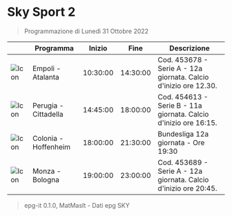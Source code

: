 # Sky Sport 2
> Programmazione di Lunedì 31 Ottobre 2022

||Programma|Inizio|Fine|Descrizione|
|---|---|---|---|---|
|![Icon](https://guidatv.sky.it/uuid/7b4902cf-e673-473a-948a-0216a01abb1b/cover?md5ChecksumParam=ab2a7611e37f497ce2d5fffa7c7a7289)|Empoli - Atalanta|10:30:00|14:30:00|Cod. 453678 - Serie A - 12a giornata. Calcio d&#039;inizio ore 12.30.
|![Icon](https://guidatv.sky.it/uuid/3389377e-5216-4680-af47-d06aa3f678f4/cover?md5ChecksumParam=40726039017f34f051792f72fceca742)|Perugia - Cittadella|14:45:00|18:00:00|Cod. 454613 - Serie B - 11a giornata. Calcio d&#039;inizio ore 16:15.
|![Icon](https://guidatv.sky.it/uuid/9d6995b7-1623-4204-95dd-a9a1a63a94e8/cover?md5ChecksumParam=5a748c58d01300b1b2e10bae24a5cda2)|Colonia - Hoffenheim|18:00:00|21:30:00|Bundesliga 12a giornata - Ore 19:30
|![Icon](https://guidatv.sky.it/uuid/21b557b9-7f58-48e3-9555-d9d7a8d12640/cover?md5ChecksumParam=9593f022d58fa36bfdba145c1a55e3e9)|Monza - Bologna|19:00:00|23:00:00|Cod. 453689 - Serie A - 12a giornata. Calcio d&#039;inizio ore 20:45.



 > epg-it 0.1.0, MatMasIt - Dati epg SKY